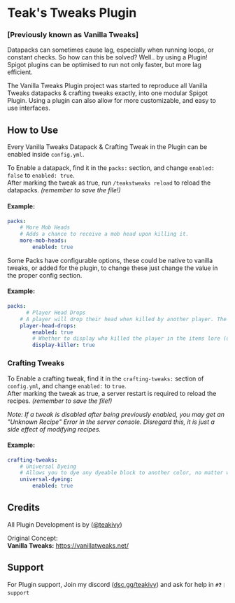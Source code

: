 
# Teak's Tweaks Plugin
### [Previously known as Vanilla Tweaks]

Datapacks can sometimes cause lag, especially when running loops, or constant checks. So
how can this be solved? Well.. by using a Plugin! Spigot plugins can be optimised to run
not only faster, but more lag efficient.  
  
The Vanilla Tweaks Plugin project was started to reproduce all Vanilla Tweaks datapacks 
& crafting tweaks exactly, into one modular Spigot Plugin. Using a plugin can also allow
for more customizable, and easy to use interfaces.

## How to Use
Every Vanilla Tweaks Datapack & Crafting Tweak in the Plugin can be enabled inside
`config.yml`.  

To Enable a datapack, find it in the `packs:` section, and change `enabled: false` to `enabled: true`.  
After marking the tweak as true, run `/teakstweaks reload` to reload the datapacks. *(remember to save the file!)*
#### Example:
```yml
packs:
    # More Mob Heads
    # Adds a chance to receive a mob head upon killing it.
    more-mob-heads:
        enabled: true
```

Some Packs have configurable options, these could be native to vanilla tweaks, or added for the plugin, to change these just change the value in the proper config section.

#### Example:
```yml
packs:
      # Player Head Drops
    # A player will drop their head when killed by another player. The item displays who the killer is.
    player-head-drops:
        enabled: true
        # Whether to display who killed the player in the items lore (default: true)
        display-killer: true
```

### Crafting Tweaks
To Enable a crafting tweak, find it in the `crafting-tweaks:` section of `config.yml`, and change `enabled:` to `true`.  
After marking the tweak as true, a server restart is required to reload the recipes. *(remember to save the file!)*

*Note: If a tweak is disabled after being previously enabled, you may get an "Unknown Recipe" Error in the server console. Disregard this, it is just a side effect of modifying recipes.*

#### Example:
```yml
crafting-tweaks:
    # Universal Dyeing
    # Allows you to dye any dyeable block to another color, no matter what color it is (does not include Concrete).
    universal-dyeing:
        enabled: true
```
 

## Credits

All Plugin Development is by ([@teakivy](https://www.github.com/teakivy))

Original Concept:  
**Vanilla Tweaks:** https://vanillatweaks.net/
## Support

For Plugin support, Join my discord ([dsc.gg/teakivy](https://discord.com/invite/paf2fmMyHX)) and ask for help in `#❓︱support`
